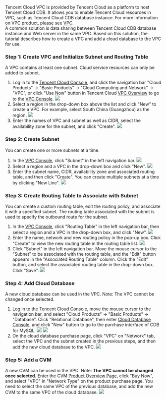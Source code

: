 Tencent Cloud VPC is provided by Tencent Cloud as a platform to host Tencent Cloud CDB. It allows you to enable Tencent Cloud resources in VPC, such as Tencent Cloud CDB database instance. For more information on VPC product, please see [VPC](https://cloud.tencent.com/document/product/215/535).  
A common solution is data sharing between Tencent Cloud CDB database instance and Web server in the same VPC. Based on this solution, the tutorial describes how to create a VPC and add a cloud database to the VPC for use.

### Step 1: Create VPC and Initialize Subnet and Routing Table
A VPC contains at least one subnet. Cloud service resources can only be added to subnet.

1. Log in to the [Tencent Cloud Console][1], and click the navigation bar "Cloud Products" -> "Basic Products" -> "Cloud Computing and Network" -> "VPC", or click "Use Now" button in Tencent Cloud [VPC Overview][2] to go to the [VPC Console][3].
![](https://mc.qcloudimg.com/static/img/060a49d154e15395a8ddf7c1ba17e340/step1.png)
2. Select a region in the drop-down box above the list and click "New" to create a VPC. For example, select South China (Guangzhou) as the region.
![](https://mc.qcloudimg.com/static/img/951ddd2a8dc45b4dce6fef6d03074f3d/step3.png)
3. Enter the names of VPC and subnet as well as CIDR, select the availability zone for the subnet, and click "Create".
![](https://mc.qcloudimg.com/static/img/87bf6c4ce56ccba29c0604bb01cd1183/step4.png)

### Step 2: Create Subnet
You can create one or more subnets at a time.

1. In the [VPC Console][3], click "Subnet" in the left navigation bar.
![](https://mc.qcloudimg.com/static/img/9df489a570a7430210d97656645ec617/step5.png)
2. Select a region and a VPC in the drop-down box and click "New".
![](https://mc.qcloudimg.com/static/img/67b3e64e9f8fda011f61d6a2cf3b707d/step6.png)
3. Enter the subnet name, CIDR, availability zone and associated routing table, and then click "Create". You can create multiple subnets at a time by clicking "New Line".
![](https://mc.qcloudimg.com/static/img/627ea49132a40d2cb5fd0a5589c17c00/step7.png)

### Step 3: Create Routing Table to Associate with Subnet
You can create a custom routing table, edit the routing policy, and associate it with a specified subnet. The routing table associated with the subnet is used to specify the outbound route for the subnet.

1. In the [VPC Console][3], click "Routing Table" in the left navigation bar, then select a region and a VPC in the drop-down box, and click "New".
![](https://mc.qcloudimg.com/static/img/30a66a722bbc82f63de51c2fbf1b8185/step8.png)
2. Enter the name, network and new routing policy in the pop-up box. Click "Create" to view the new routing table in the routing table list.
![](https://mc.qcloudimg.com/static/img/835062e84a035a0a30d460719b74d7f0/step9.png)
3. Click "Subnet" in the left navigation bar. Move the mouse cursor to the "Subnet" to be associated with the routing table, and the "Edit" button appears in the "Associated Routing Table" column. Click the "Edit" button, and select the associated routing table in the drop-down box. Click "Save".
![](https://mccdn.qcloud.com/static/img/a41758221e11cacef5dbdbd53f06049a/image.png)

### Step 4: Add Cloud Database
A new cloud database can be used in the VPC. Note: The VPC cannot be changed once selected.

1. Log in to the Tencent Cloud [Console][1], move the mouse cursor to the navigation bar, and select "Cloud Products" -> "Basic Products" -> "Database". Click "Relational Database", then enter [Cloud Database Console][11], and click "New" button to go to the purchase interface of CDB for MySQL.
![](https://mc.qcloudimg.com/static/img/c5a7e2e50a04631d861d899c1e71598b/step1.png)
![](https://mc.qcloudimg.com/static/img/c8d25b4002230535f28dbc59ae58318b/step2.png)
2. On the cloud database purchase page, click "VPC" on "Network" tab, select the VPC and the subnet created in the previous steps, and then add the new cloud database to the VPC.
![](https://mc.qcloudimg.com/static/img/4f09712e3a00ca9386409c1ba359d2f8/step10.png)

### Step 5: Add a CVM
A new CVM can be used in the VPC. Note: **The VPC cannot be changed once selected.**
Enter the CVM [Product Overview Page](https://cloud.tencent.com/product/cvm), click "Buy Now", and select "VPC" in "Network Type" on the product purchase page. You need to select the same VPC of the previous database, and add the new CVM to the same VPC of the cloud database.
![](https://mc.qcloudimg.com/static/img/ede1b30456b4fe9f46e6f0ea954f8c22/step11.png)


[1]:	https://console.cloud.tencent.com/
[2]:	https://intl.cloud.tencent.com/product/vpc.html
[3]:	https://console.cloud.tencent.com/vpc/
[4]:	https://console.cloud.tencent.com/
[5]:	https://intl.cloud.tencent.com/product/vpc.html
[6]:	https://console.cloud.tencent.com/vpc/
[7]:	https://console.cloud.tencent.com/
[8]:	https://intl.cloud.tencent.com/product/vpc.html
[9]:	https://console.cloud.tencent.com/vpc/
[10]:	https://console.cloud.tencent.com/
[11]:	https://console.cloud.tencent.com/cdb/ 

